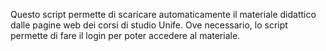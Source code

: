 Questo script permette di scaricare automaticamente il materiale didattico dalle pagine web dei corsi di studio Unife.
Ove necessario, lo script permette di fare il login per poter accedere al materiale.
